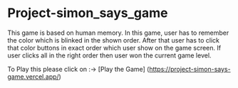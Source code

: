 # Project-simon_says_game
This game is based on human  memory.
In this game, user has to remember the color which is blinked in the shown order.
After that user has to click that color buttons in exact order which user show on the game screen.
If user clicks all in the right order then user won the  current game level.

To Play this please click on :-> [Play the Game] (https://project-simon-says-game.vercel.app/)
